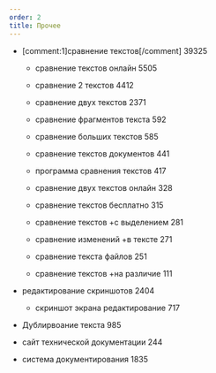 ```yaml
---
order: 2
title: Прочее
---
```


-  [comment:1]сравнение текстов[/comment]	39325

   -  сравнение текстов онлайн	5505

   -  сравнение 2 текстов	4412

   -  сравнение двух текстов	2371

   -  сравнение фрагментов текста	592

   -  сравнение больших текстов	585

   -  сравнение текстов документов	441

   -  программа сравнения текстов	417

   -  сравнение двух текстов онлайн	328

   -  сравнение текстов бесплатно	315

   -  сравнение текстов +с выделением	281

   -  сравнение изменений +в тексте	271

   -  сравнение текста файлов	251

   -  сравнение текстов +на различие	111

-  редактирование скриншотов	2404

   -  скриншот экрана редактирование	717

-  Дублирвоание текста 985

-  сайт технической документации	244

-  система документирования	1835